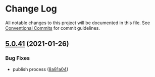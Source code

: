# Change Log

All notable changes to this project will be documented in this file.
See [Conventional Commits](https://conventionalcommits.org) for commit guidelines.

## [5.0.41](https://github.com/episclera/multipack/compare/@episclera/multipack-with-react@5.0.40...@episclera/multipack-with-react@5.0.41) (2021-01-26)


### Bug Fixes

* publish process ([8a81a04](https://github.com/episclera/multipack/commit/8a81a042605c4a693fcdadd7dd459c53d57186cc))
